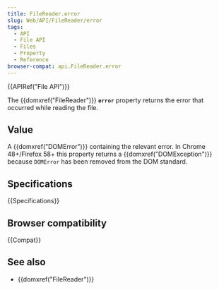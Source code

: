 ```yaml
---
title: FileReader.error
slug: Web/API/FileReader/error
tags:
  - API
  - File API
  - Files
  - Property
  - Reference
browser-compat: api.FileReader.error
---
```

{{APIRef("File API")}}

The {{domxref("FileReader")}} **`error`** property returns the
error that occurred while reading the file.

## Value

A {{domxref("DOMError")}} containing the relevant error. In Chrome 48+/Firefox 58+ this
property returns a {{domxref("DOMException")}} because `DOMError` has been
removed from the DOM standard.

## Specifications

{{Specifications}}

## Browser compatibility

{{Compat}}

## See also

- {{domxref("FileReader")}}
